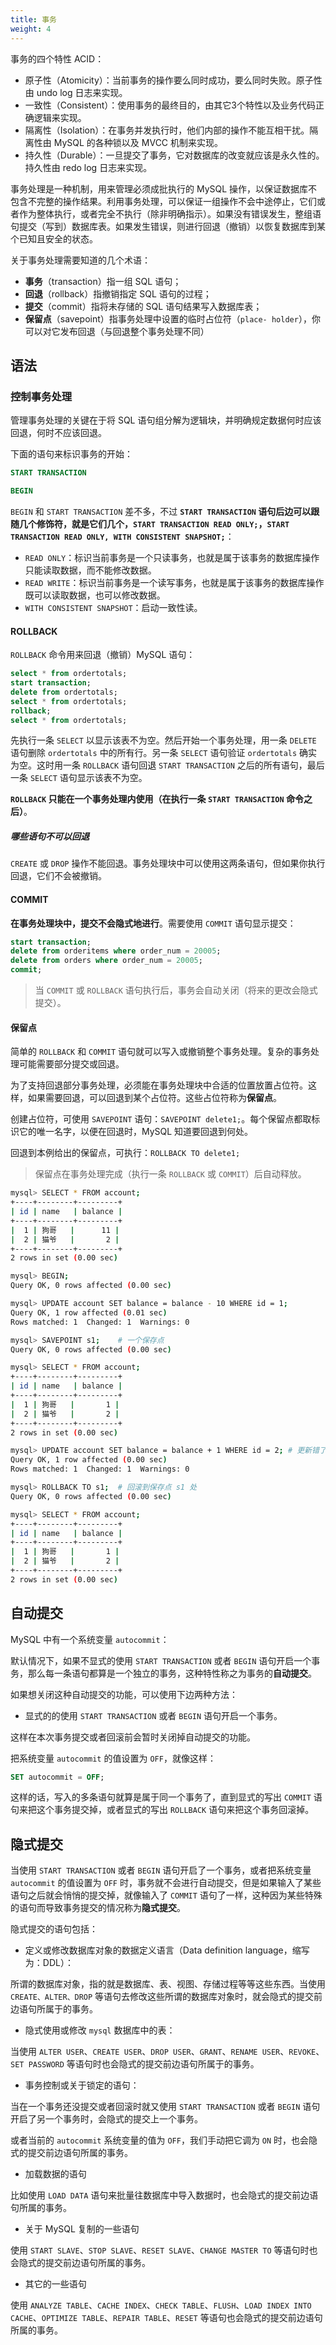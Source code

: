 ```yaml
---
title: 事务
weight: 4
---
```


事务的四个特性 ACID：

- 原子性（Atomicity）：当前事务的操作要么同时成功，要么同时失败。原子性由 undo log 日志来实现。
- 一致性（Consistent）：使用事务的最终目的，由其它3个特性以及业务代码正确逻辑来实现。
- 隔离性（Isolation）：在事务并发执行时，他们内部的操作不能互相干扰。隔离性由 MySQL 的各种锁以及 MVCC 机制来实现。
- 持久性（Durable）：一旦提交了事务，它对数据库的改变就应该是永久性的。持久性由 redo log 日志来实现。

事务处理是一种机制，用来管理必须成批执行的 MySQL 操作，以保证数据库不包含不完整的操作结果。利用事务处理，可以保证一组操作不会中途停止，它们或者作为整体执行，或者完全不执行（除非明确指示）。如果没有错误发生，整组语句提交（写到）数据库表。如果发生错误，则进行回退（撤销）以恢复数据库到某个已知且安全的状态。

关于事务处理需要知道的几个术语：

- **事务**（transaction）指一组 SQL 语句；
- **回退**（rollback）指撤销指定 SQL 语句的过程；
- **提交**（commit）指将未存储的 SQL 语句结果写入数据库表；
- **保留点**（savepoint）指事务处理中设置的临时占位符（`place- holder`），你可以对它发布回退（与回退整个事务处理不同）

## 语法

### 控制事务处理

管理事务处理的关键在于将 SQL 语句组分解为逻辑块，并明确规定数据何时应该回退，何时不应该回退。

下面的语句来标识事务的开始：

```sql
START TRANSACTION
```

```sql
BEGIN
```

`BEGIN` 和 `START TRANSACTION` 差不多，不过 **`START TRANSACTION` 语句后边可以跟随几个修饰符，就是它们几个，`START TRANSACTION READ ONLY;`，`START TRANSACTION READ ONLY, WITH CONSISTENT SNAPSHOT;`**：

- `READ ONLY`：标识当前事务是一个只读事务，也就是属于该事务的数据库操作只能读取数据，而不能修改数据。
- `READ WRITE`：标识当前事务是一个读写事务，也就是属于该事务的数据库操作既可以读取数据，也可以修改数据。
- `WITH CONSISTENT SNAPSHOT`：启动一致性读。

#### ROLLBACK

`ROLLBACK` 命令用来回退（撤销）MySQL 语句：

```sql
select * from ordertotals;
start transaction;
delete from ordertotals;
select * from ordertotals;
rollback;
select * from ordertotals;
```

先执行一条 `SELECT` 以显示该表不为空。然后开始一个事务处理，用一条 `DELETE` 语句删除 `ordertotals` 中的所有行。另一条 `SELECT` 语句验证 `ordertotals` 确实为空。这时用一条 `ROLLBACK` 语句回退 `START TRANSACTION` 之后的所有语句，最后一条 `SELECT` 语句显示该表不为空。

**`ROLLBACK` 只能在一个事务处理内使用（在执行一条 `START TRANSACTION` 命令之后）**。

##### 哪些语句不可以回退

`CREATE` 或 `DROP` 操作不能回退。事务处理块中可以使用这两条语句，但如果你执行回退，它们不会被撤销。

#### COMMIT

**在事务处理块中，提交不会隐式地进行**。需要使用 `COMMIT` 语句显示提交：

```sql
start transaction;
delete from orderitems where order_num = 20005;
delete from orders where order_num = 20005;
commit;
```

> 当 `COMMIT` 或 `ROLLBACK` 语句执行后，事务会自动关闭（将来的更改会隐式提交）。

#### 保留点

简单的 `ROLLBACK` 和 `COMMIT` 语句就可以写入或撤销整个事务处理。复杂的事务处理可能需要部分提交或回退。

为了支持回退部分事务处理，必须能在事务处理块中合适的位置放置占位符。这样，如果需要回退，可以回退到某个占位符。这些占位符称为**保留点**。

创建占位符，可使用 `SAVEPOINT` 语句：`SAVEPOINT delete1;`。每个保留点都取标识它的唯一名字，以便在回退时，MySQL 知道要回退到何处。

回退到本例给出的保留点，可执行：`ROLLBACK TO delete1;`

> 保留点在事务处理完成（执行一条 `ROLLBACK` 或 `COMMIT`）后自动释放。

```bash
mysql> SELECT * FROM account;
+----+--------+---------+
| id | name   | balance |
+----+--------+---------+
|  1 | 狗哥   |      11 |
|  2 | 猫爷   |       2 |
+----+--------+---------+
2 rows in set (0.00 sec)

mysql> BEGIN;
Query OK, 0 rows affected (0.00 sec)

mysql> UPDATE account SET balance = balance - 10 WHERE id = 1;
Query OK, 1 row affected (0.01 sec)
Rows matched: 1  Changed: 1  Warnings: 0

mysql> SAVEPOINT s1;    # 一个保存点
Query OK, 0 rows affected (0.00 sec)

mysql> SELECT * FROM account;
+----+--------+---------+
| id | name   | balance |
+----+--------+---------+
|  1 | 狗哥   |       1 |
|  2 | 猫爷   |       2 |
+----+--------+---------+
2 rows in set (0.00 sec)

mysql> UPDATE account SET balance = balance + 1 WHERE id = 2; # 更新错了
Query OK, 1 row affected (0.00 sec)
Rows matched: 1  Changed: 1  Warnings: 0

mysql> ROLLBACK TO s1;  # 回滚到保存点 s1 处
Query OK, 0 rows affected (0.00 sec)

mysql> SELECT * FROM account;
+----+--------+---------+
| id | name   | balance |
+----+--------+---------+
|  1 | 狗哥   |       1 |
|  2 | 猫爷   |       2 |
+----+--------+---------+
2 rows in set (0.00 sec)
```

## 自动提交

MySQL 中有一个系统变量 `autocommit`：

默认情况下，如果不显式的使用 `START TRANSACTION` 或者 `BEGIN` 语句开启一个事务，那么每一条语句都算是一个独立的事务，这种特性称之为事务的**自动提交**。

如果想关闭这种自动提交的功能，可以使用下边两种方法：

- 显式的的使用 `START TRANSACTION` 或者 `BEGIN` 语句开启一个事务。

这样在本次事务提交或者回滚前会暂时关闭掉自动提交的功能。

把系统变量 `autocommit` 的值设置为 `OFF`，就像这样：

```sql
SET autocommit = OFF;
```

这样的话，写入的多条语句就算是属于同一个事务了，直到显式的写出 `COMMIT` 语句来把这个事务提交掉，或者显式的写出 `ROLLBACK` 语句来把这个事务回滚掉。

## 隐式提交

当使用 `START TRANSACTION` 或者 `BEGIN` 语句开启了一个事务，或者把系统变量 `autocommit` 的值设置为 `OFF` 时，事务就不会进行自动提交，但是如果输入了某些语句之后就会悄悄的提交掉，就像输入了 `COMMIT` 语句了一样，这种因为某些特殊的语句而导致事务提交的情况称为**隐式提交**。

隐式提交的语句包括：

- 定义或修改数据库对象的数据定义语言（Data definition language，缩写为：DDL）：

所谓的数据库对象，指的就是数据库、表、视图、存储过程等等这些东西。当使用 `CREATE、ALTER、DROP` 等语句去修改这些所谓的数据库对象时，就会隐式的提交前边语句所属于的事务。

- 隐式使用或修改 `mysql` 数据库中的表：

当使用 `ALTER USER`、`CREATE USER`、`DROP USER`、`GRANT`、`RENAME USER`、`REVOKE`、`SET PASSWORD` 等语句时也会隐式的提交前边语句所属于的事务。

- 事务控制或关于锁定的语句：

当在一个事务还没提交或者回滚时就又使用 `START TRANSACTION` 或者 `BEGIN` 语句开启了另一个事务时，会隐式的提交上一个事务。

或者当前的 `autocommit` 系统变量的值为 `OFF`，我们手动把它调为 `ON` 时，也会隐式的提交前边语句所属的事务。

- 加载数据的语句

比如使用 `LOAD DATA` 语句来批量往数据库中导入数据时，也会隐式的提交前边语句所属的事务。

- 关于 MySQL 复制的一些语句

使用 `START SLAVE`、`STOP SLAVE`、`RESET SLAVE`、`CHANGE MASTER TO` 等语句时也会隐式的提交前边语句所属的事务。

- 其它的一些语句

使用 `ANALYZE TABLE`、`CACHE INDEX`、`CHECK TABLE`、`FLUSH`、`LOAD INDEX INTO CACHE`、`OPTIMIZE TABLE`、`REPAIR TABLE`、`RESET` 等语句也会隐式的提交前边语句所属的事务。
